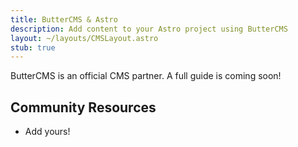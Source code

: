 ```yaml
---
title: ButterCMS & Astro
description: Add content to your Astro project using ButterCMS
layout: ~/layouts/CMSLayout.astro
stub: true
---
```


ButterCMS is an official CMS partner. A full guide is coming soon!

## Community Resources 
- Add yours!
